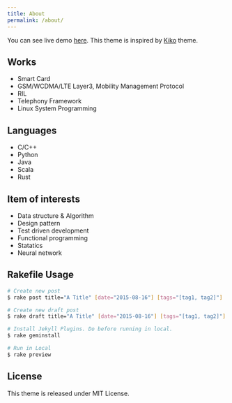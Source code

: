 ```yaml
---
title: About
permalink: /about/
---
```


You can see live demo [here](https://aweekj.github.io/Kiko-plus). This theme is inspired by [Kiko](http://github.com/gfjaru/Kiko) theme.

## Works

- Smart Card
- GSM/WCDMA/LTE Layer3, Mobility Management Protocol
- RIL
- Telephony Framework
- Linux System Programming


## Languages
 - C/C++
 - Python
 - Java
 - Scala
 - Rust

## Item of interests
 - Data structure & Algorithm
 - Design pattern
 - Test driven development
 - Functional programming
 - Statatics
 - Neural network


## Rakefile Usage

```bash
# Create new post
$ rake post title="A Title" [date="2015-08-16"] [tags="[tag1, tag2]"] 

# Create new draft post
$ rake draft title="A Title" [date="2015-08-16"] [tags="[tag1, tag2]"]

# Install Jekyll Plugins. Do before running in local.
$ rake geminstall

# Run in Local
$ rake preview
```

## License

This theme is released under MIT License.
